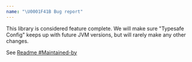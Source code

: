 ```yaml
---
name: "\U0001F41B Bug report"
---
```


This library is considered feature complete. We will make sure "Typesafe Config" keeps up with future JVM versions, but will rarely make any other changes.

See [Readme #Maintained-by](https://github.com/lightbend/config#Maintained-by)
